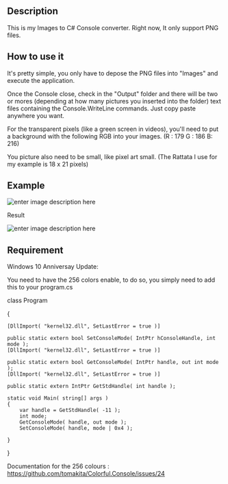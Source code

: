 ## Description
This is my Images to C# Console converter. Right now, It only support PNG files.
## How to use it
It's pretty simple, you only have to depose the PNG files into "Images" and execute the application.

Once the Console close, check in the "Output" folder and there will be two or mores (depending at how many pictures you
inserted into the folder) text files containing the Console.WriteLine commands. Just copy paste anywhere you want.

For the transparent pixels (like a green screen in videos), you'll need to put a background with the following RGB 
into your images.  (R : 179 G : 186 B: 216)

You picture also need to be small, like pixel art small. (The Rattata I use for my example is 18 x 21 pixels)

## Example

![enter image description here](https://i.imgur.com/MmykaSG.png)

Result

![enter image description here](https://i.imgur.com/hgZGIce.png)

## Requirement
Windows 10 Anniversay Update:

You need to have the 256 colors enable, to do so, you simply need to add this to your program.cs


class Program

{

	[DllImport( "kernel32.dll", SetLastError = true )]
	
	public static extern bool SetConsoleMode( IntPtr hConsoleHandle, int mode );
	[DllImport( "kernel32.dll", SetLastError = true )]
	
	public static extern bool GetConsoleMode( IntPtr handle, out int mode );
	[DllImport( "kernel32.dll", SetLastError = true )]
	
	public static extern IntPtr GetStdHandle( int handle );

	static void Main( string[] args )
	{
		var handle = GetStdHandle( -11 );
		int mode;
		GetConsoleMode( handle, out mode );
		SetConsoleMode( handle, mode | 0x4 );

	}
}

Documentation for the 256 colours : https://github.com/tomakita/Colorful.Console/issues/24
